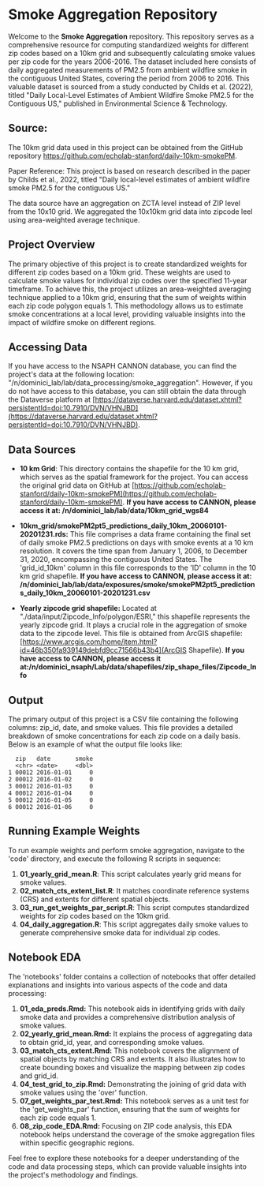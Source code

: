 # Smoke Aggregation Repository

Welcome to the **Smoke Aggregation** repository. This repository serves as a comprehensive resource for computing standardized weights for different zip codes based on a 10km grid and subsequently calculating smoke values per zip code for the years 2006-2016. The dataset included here consists of daily aggregated measurements of PM2.5 from ambient wildfire smoke in the contiguous United States, covering the period from 2006 to 2016. This valuable dataset is sourced from a study conducted by Childs et al. (2022), titled "Daily Local-Level Estimates of Ambient Wildfire Smoke PM2.5 for the Contiguous US," published in Environmental Science & Technology.

## Source: 
The 10km grid data used in this project can be obtained from the GitHub repository https://github.com/echolab-stanford/daily-10km-smokePM.

Paper Reference: This project is based on research described in the paper by Childs et al., 2022, titled "Daily local-level estimates of ambient wildfire smoke PM2.5 for the contiguous US."

The data source have an aggregation on ZCTA level instead of ZIP level from the 10x10 grid. We aggregated the 10x10km grid data  into zipcode leel using area-weighted average technique. 


## Project Overview

The primary objective of this project is to create standardized weights for different zip codes based on a 10km grid. These weights are used to calculate smoke values for individual zip codes over the specified 11-year timeframe. To achieve this, the project utilizes an area-weighted averaging technique applied to a 10km grid, ensuring that the sum of weights within each zip code polygon equals 1. This methodology allows us to estimate smoke concentrations at a local level, providing valuable insights into the impact of wildfire smoke on different regions.

## Accessing Data

If you have access to the NSAPH CANNON database, you can find the project's data at the following location: "/n/dominici_lab/lab/data_processing/smoke_aggregation". However, if you do not have access to this database, you can still obtain the data through the Dataverse platform at [https://dataverse.harvard.edu/dataset.xhtml?persistentId=doi:10.7910/DVN/VHNJBD](https://dataverse.harvard.edu/dataset.xhtml?persistentId=doi:10.7910/DVN/VHNJBD).


## Data Sources

- **10 km Grid**: This directory contains the shapefile for the 10 km grid, which serves as the spatial framework for the project. You can access the original grid data on GitHub at [https://github.com/echolab-stanford/daily-10km-smokePM](https://github.com/echolab-stanford/daily-10km-smokePM). **If you have access to CANNON, please access it at: /n/dominici_lab/lab/data/10km_grid_wgs84**

- **10km_grid/smokePM2pt5_predictions_daily_10km_20060101-20201231.rds:** This file comprises a data frame containing the final set of daily smoke PM2.5 predictions on days with smoke events at a 10 km resolution. It covers the time span from January 1, 2006, to December 31, 2020, encompassing the contiguous United States. The 'grid_id_10km' column in this file corresponds to the 'ID' column in the 10 km grid shapefile. **If you have access to CANNON, please access it at: /n/dominici_lab/lab/data/exposures/smoke/smokePM2pt5_predictions_daily_10km_20060101-20201231.csv**

- **Yearly zipcode grid shapefile:** Located at "./data/input/Zipcode_Info/polygon/ESRI," this shapefile represents the yearly zipcode grid. It plays a crucial role in the aggregation of smoke data to the zipcode level. This file is obtained from ArcGIS shapefile: [https://www.arcgis.com/home/item.html?id=46b350fa939149debfd9cc71566b43b4](ArcGIS Shapefile). **If you have access to CANNON, please access it at:/n/dominici_nsaph/Lab/data/shapefiles/zip_shape_files/Zipcode_Info** 


## Output

The primary output of this project is a CSV file containing the following columns: zip_id, date, and smoke values. This file provides a detailed breakdown of smoke concentrations for each zip code on a daily basis. Below is an example of what the output file looks like:

```plaintext
  zip   date       smoke
  <chr> <date>     <dbl>
1 00012 2016-01-01     0
2 00012 2016-01-02     0
3 00012 2016-01-03     0
4 00012 2016-01-04     0
5 00012 2016-01-05     0
6 00012 2016-01-06     0
```


## Running Example Weights

To run example weights and perform smoke aggregation, navigate to the 'code' directory, and execute the following R scripts in sequence:

1. **01_yearly_grid_mean.R**: This script calculates yearly grid means for smoke values.
2. **02_match_cts_extent_list.R**: It matches coordinate reference systems (CRS) and extents for different spatial objects.
3. **03_run_get_weights_par_script.R**: This script computes standardized weights for zip codes based on the 10km grid.
4. **04_daily_aggregation.R**: This script aggregates daily smoke values to generate comprehensive smoke data for individual zip codes.

## Notebook EDA

The 'notebooks' folder contains a collection of notebooks that offer detailed explanations and insights into various aspects of the code and data processing:

1. **01_eda_preds.Rmd:** This notebook aids in identifying grids with daily smoke data and provides a comprehensive distribution analysis of smoke values.
2. **02_yearly_grid_mean.Rmd:** It explains the process of aggregating data to obtain grid_id, year, and corresponding smoke values.
3. **03_match_cts_extent.Rmd:** This notebook covers the alignment of spatial objects by matching CRS and extents. It also illustrates how to create bounding boxes and visualize the mapping between zip codes and grid_id.
4. **04_test_grid_to_zip.Rmd:** Demonstrating the joining of grid data with smoke values using the 'over' function.
5. **07_get_weights_par_test.Rmd:** This notebook serves as a unit test for the 'get_weights_par' function, ensuring that the sum of weights for each zip code equals 1.
6. **08_zip_code_EDA.Rmd:** Focusing on ZIP code analysis, this EDA notebook helps understand the coverage of the smoke aggregation files within specific geographic regions.

Feel free to explore these notebooks for a deeper understanding of the code and data processing steps, which can provide valuable insights into the project's methodology and findings.

